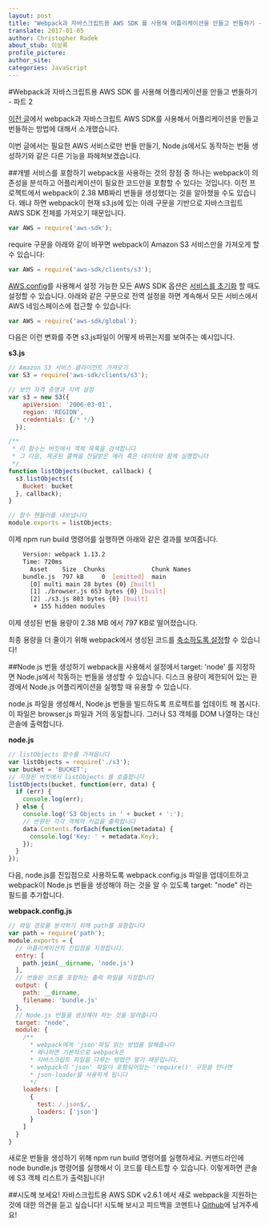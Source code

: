 ```yaml
---
layout: post
title: "Webpack과 자바스크립트용 AWS SDK 를 사용해 어플리케이션을 만들고 번들하기 - 파트 2"
translate: 2017-01-05
author: Christopher Radek 
about_stub: 이상록
profile_picture:
author_site:
categories: JavaScript
---
```


#Webpack과 자바스크립트용 AWS SDK 를 사용해 어플리케이션을 만들고 번들하기 - 파트 2

[이전 글](http://www.awskr.org/2017/01/sing-webpack-and-the-aws-sdk-for-javascript-to-create-and-bundle-an-application-part-1/)에서 
webpack과 자바스크립트 AWS SDK를 사용해서 어플리케이션을 만들고 번들하는 방법에 대해서 소개했습니다.
  
이번 글에서는 필요한 AWS 서비스로만 번들 만들기, Node.js에서도 동작하는 번들 생성하기와 같은 다른 기능을 파헤쳐보겠습니다.
  
##개별 서비스를 포함하기
webpack을 사용하는 것의 장점 중 하나는 webpack이 의존성을 분석하고 어플리케이션이 필요한 코드만을 포함할 수 있다는 것입니다. 
이전 프로젝트에서 webpack이 2.38 MB짜리 번들을 생성했다는 것을 알아챘을 수도 있습니다. 
왜냐 하면 webpack이 현재 s3.js에 있는 아래 구문을 기반으로 자바스크립트 AWS SDK 전체를 가져오기 때문입니다.  
```JavaScript
var AWS = require('aws-sdk');
```
require 구문을 아래와 같이 바꾸면 webpack이 Amazon S3 서비스만을 가져오게 할 수 있습니다:
```JavaScript
var AWS = require('aws-sdk/clients/s3');
```
[AWS.config](http://docs.aws.amazon.com/AWSJavaScriptSDK/latest/AWS/Config.html)를 사용해서 설정 가능한 모든 AWS SDK 옵션은 [서비스를 초기화](http://docs.aws.amazon.com/sdk-for-javascript/v2/developer-guide/configuring-the-jssdk.html#Service-Specific_Configuration) 할 때도 설정할 수 있습니다. 
아래와 같은 구문으로 전역 설정을 하면 계속해서 모든 서비스에서 AWS 네임스페이스에 접근할 수 있습니다:
```JavaScript
var AWS = require('aws-sdk/global');
```
다음은 이런 변화를 주면 s3.js파일이 어떻게 바뀌는지를 보여주는 예시입니다.
  
**s3.js**
```JavaScript
// Amazon S3 서비스 클라이언트 가져오기
var S3 = require('aws-sdk/clients/s3');

// 보안 자격 증명과 지역 설정
var s3 = new S3({
    apiVersion: '2006-03-01',
    region: 'REGION', 
    credentials: {/* */}
  });

/**
 * 이 함수는 버킷에서 객체 목록을 검색합니다
 * 그 다음, 제공된 콜백을 전달받은 에러 혹은 데이터와 함께 실행합니다
 */
function listObjects(bucket, callback) {
  s3.listObjects({
    Bucket: bucket
  }, callback);
}

// 함수 핸들러를 내보냅니다
module.exports = listObjects;
```
  
이제 npm run build 명령어를 실행하면 아래와 같은 결과를 보여줍니다.
```bash
    Version: webpack 1.13.2
    Time: 720ms
      Asset    Size  Chunks             Chunk Names
    bundle.js  797 kB     0  [emitted]  main
      [0] multi main 28 bytes {0} [built]
      [1] ./browser.js 653 bytes {0} [built]
      [2] ./s3.js 803 bytes {0} [built]
       + 155 hidden modules
```
  
이제 생성된 번들 용량이 2.38 MB 에서 797 KB로 떨어졌습니다.
  
최종 용량을 더 줄이기 위해 webpack에서 생성된 코드를 [축소하도록 설정](https://webpack.github.io/docs/optimization.html)할 수 있습니다!
  
##Node.js 번들 생성하기
webpack을 사용해서 설정에서 target: 'node' 를 지정하면 Node.js에서 작동하는 번들을 생성할 수 있습니다. 
디스크 용량이 제한되어 있는 환경에서 Node.js 어플리케이션을 실행할 때 유용할 수 있습니다.
  
node.js 파일을 생성해서, Node.js 번들을 빌드하도록 프로젝트를 업데이트 해 봅시다. 
이 파일은 browser.js 파일과 거의 동일합니다. 그러나 S3 객체를 DOM 나열하는 대신 콘솔에 출력합니다.
  
**node.js**
```JavaScript
// listObjects 함수를 가져옵니다
var listObjects = require('./s3');
var bucket = 'BUCKET';
// 지정된 버킷에서 listObjects 를 호출합니다
listObjects(bucket, function(err, data) {
  if (err) {
    console.log(err);
  } else {
    console.log('S3 Objects in ' + bucket + ':');
    // 반환된 각각 객체의 키값을 출력합니다
    data.Contents.forEach(function(metadata) {
      console.log('Key: ' + metadata.Key);
    });
  }
});
```
  
다음, node.js를 진입점으로 사용하도록 webpack.config.js 파일을 업데이트하고 webpack이 Node.js 번들을 생성해야 하는 것을 
알 수 있도록 target: "node" 라는 필드를 추가합니다.
  
**webpack.config.js**
```JavaScript
// 파일 경로를 분석하기 위해 path를 포함합니다
var path = require('path');
module.exports = {
  // 어플리케이션의 진입점을 지정합니다.
  entry: [
    path.join(__dirname, 'node.js')
  ],
  // 번들된 코드를 포함하는 출력 파일을 지정합니다
  output: {
    path: __dirname,
    filename: 'bundle.js'
  },
  // Node.js 번들을 생성해야 하는 것을 알려줍니다
  target: "node",
  module: {
    /**
      * webpack에게 'json'파일 읽는 방법을 말해줍니다
      * 왜냐하면 기본적으로 webpack은
      * 자바스크립트 파일을 다루는 방법만 알기 때문입니다.
      * webpack이 'json' 파일이 포함되어있는 'require()' 구문을 만나면
      * json-loader를 사용하게 됩니다
      */
    loaders: [
      {
        test: /.json$/, 
        loaders: ['json']
      }
    ]
  }
}
```
  
새로운 번들을 생성하기 위해 npm run build 명령어를 실행하세요. 
커맨드라인에 node bundle.js 명령어를 실행해서 이 코드를 테스트할 수 있습니다. 
이렇게하면 콘솔에 S3 객체 리스트가 출력됩니다!
  
##시도해 보세요!
자바스크립트용 AWS SDK v2.6.1 에서 새로 webpack을 지원하는 것에 대한 의견을 듣고 싶습니다! 시도해 보시고 피드백을 코멘트나 [Github](https://github.com/aws/aws-sdk-js)에 남겨주세요!